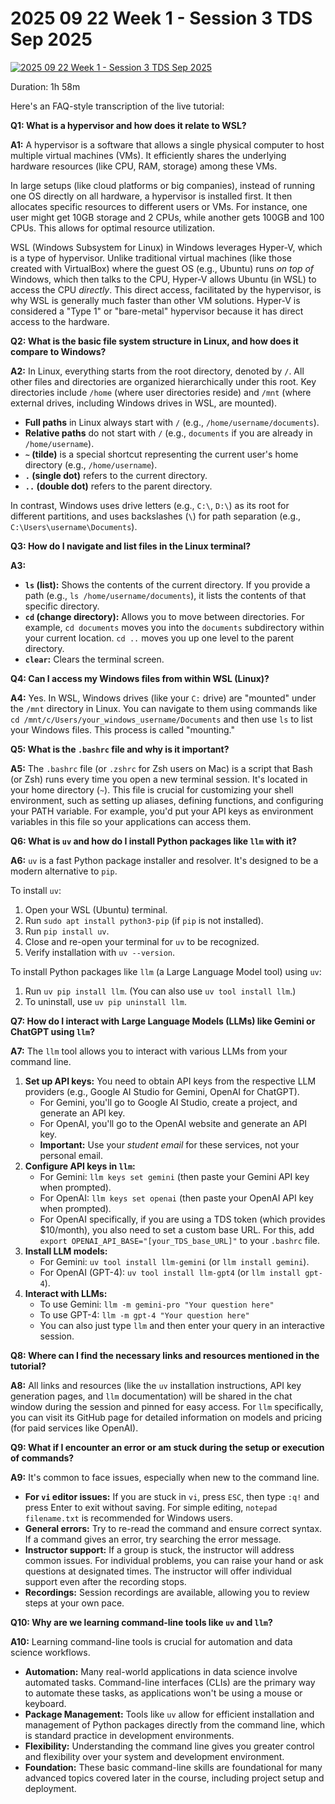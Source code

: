 # 2025 09 22 Week 1 - Session 3 TDS Sep 2025

[![2025 09 22 Week 1 - Session 3 TDS Sep 2025](https://i.ytimg.com/vi_webp/sXlsRhw5X94/sddefault.webp)](https://youtu.be/sXlsRhw5X94)

Duration: 1h 58m

Here's an FAQ-style transcription of the live tutorial:

**Q1: What is a hypervisor and how does it relate to WSL?**

**A1:** A hypervisor is a software that allows a single physical computer to host multiple virtual machines (VMs). It efficiently shares the underlying hardware resources (like CPU, RAM, storage) among these VMs.

In large setups (like cloud platforms or big companies), instead of running one OS directly on all hardware, a hypervisor is installed first. It then allocates specific resources to different users or VMs. For instance, one user might get 10GB storage and 2 CPUs, while another gets 100GB and 100 CPUs. This allows for optimal resource utilization.

WSL (Windows Subsystem for Linux) in Windows leverages Hyper-V, which is a type of hypervisor. Unlike traditional virtual machines (like those created with VirtualBox) where the guest OS (e.g., Ubuntu) runs *on top of* Windows, which then talks to the CPU, Hyper-V allows Ubuntu (in WSL) to access the CPU *directly*. This direct access, facilitated by the hypervisor, is why WSL is generally much faster than other VM solutions. Hyper-V is considered a "Type 1" or "bare-metal" hypervisor because it has direct access to the hardware.

**Q2: What is the basic file system structure in Linux, and how does it compare to Windows?**

**A2:** In Linux, everything starts from the root directory, denoted by `/`. All other files and directories are organized hierarchically under this root. Key directories include `/home` (where user directories reside) and `/mnt` (where external drives, including Windows drives in WSL, are mounted).

- **Full paths** in Linux always start with `/` (e.g., `/home/username/documents`).
- **Relative paths** do not start with `/` (e.g., `documents` if you are already in `/home/username`).
- **`~` (tilde)** is a special shortcut representing the current user's home directory (e.g., `/home/username`).
- **`.` (single dot)** refers to the current directory.
- **`..` (double dot)** refers to the parent directory.

In contrast, Windows uses drive letters (e.g., `C:\`, `D:\`) as its root for different partitions, and uses backslashes (`\`) for path separation (e.g., `C:\Users\username\Documents`).

**Q3: How do I navigate and list files in the Linux terminal?**

**A3:**
- **`ls` (list):** Shows the contents of the current directory. If you provide a path (e.g., `ls /home/username/documents`), it lists the contents of that specific directory.
- **`cd` (change directory):** Allows you to move between directories. For example, `cd documents` moves you into the `documents` subdirectory within your current location. `cd ..` moves you up one level to the parent directory.
- **`clear`:** Clears the terminal screen.

**Q4: Can I access my Windows files from within WSL (Linux)?**

**A4:** Yes. In WSL, Windows drives (like your `C:` drive) are "mounted" under the `/mnt` directory in Linux. You can navigate to them using commands like `cd /mnt/c/Users/your_windows_username/Documents` and then use `ls` to list your Windows files. This process is called "mounting."

**Q5: What is the `.bashrc` file and why is it important?**

**A5:** The `.bashrc` file (or `.zshrc` for Zsh users on Mac) is a script that Bash (or Zsh) runs every time you open a new terminal session. It's located in your home directory (`~`). This file is crucial for customizing your shell environment, such as setting up aliases, defining functions, and configuring your PATH variable. For example, you'd put your API keys as environment variables in this file so your applications can access them.

**Q6: What is `uv` and how do I install Python packages like `llm` with it?**

**A6:** `uv` is a fast Python package installer and resolver. It's designed to be a modern alternative to `pip`.

To install `uv`:
1. Open your WSL (Ubuntu) terminal.
2. Run `sudo apt install python3-pip` (if `pip` is not installed).
3. Run `pip install uv`.
4. Close and re-open your terminal for `uv` to be recognized.
5. Verify installation with `uv --version`.

To install Python packages like `llm` (a Large Language Model tool) using `uv`:
1. Run `uv pip install llm`. (You can also use `uv tool install llm`.)
2. To uninstall, use `uv pip uninstall llm`.

**Q7: How do I interact with Large Language Models (LLMs) like Gemini or ChatGPT using `llm`?**

**A7:** The `llm` tool allows you to interact with various LLMs from your command line.
1. **Set up API keys:** You need to obtain API keys from the respective LLM providers (e.g., Google AI Studio for Gemini, OpenAI for ChatGPT).
    - For Gemini, you'll go to Google AI Studio, create a project, and generate an API key.
    - For OpenAI, you'll go to the OpenAI website and generate an API key.
    - **Important:** Use your *student email* for these services, not your personal email.
2. **Configure API keys in `llm`:**
    - For Gemini: `llm keys set gemini` (then paste your Gemini API key when prompted).
    - For OpenAI: `llm keys set openai` (then paste your OpenAI API key when prompted).
    - For OpenAI specifically, if you are using a TDS token (which provides $10/month), you also need to set a custom base URL. For this, add `export OPENAI_API_BASE="[your_TDS_base_URL]"` to your `.bashrc` file.
3. **Install LLM models:**
    - For Gemini: `uv tool install llm-gemini` (or `llm install gemini`).
    - For OpenAI (GPT-4): `uv tool install llm-gpt4` (or `llm install gpt-4`).
4. **Interact with LLMs:**
    - To use Gemini: `llm -m gemini-pro "Your question here"`
    - To use GPT-4: `llm -m gpt-4 "Your question here"`
    - You can also just type `llm` and then enter your query in an interactive session.

**Q8: Where can I find the necessary links and resources mentioned in the tutorial?**

**A8:** All links and resources (like the `uv` installation instructions, API key generation pages, and `llm` documentation) will be shared in the chat window during the session and pinned for easy access. For `llm` specifically, you can visit its GitHub page for detailed information on models and pricing (for paid services like OpenAI).

**Q9: What if I encounter an error or am stuck during the setup or execution of commands?**

**A9:** It's common to face issues, especially when new to the command line.
- **For `vi` editor issues:** If you are stuck in `vi`, press `ESC`, then type `:q!` and press Enter to exit without saving. For simple editing, `notepad filename.txt` is recommended for Windows users.
- **General errors:** Try to re-read the command and ensure correct syntax. If a command gives an error, try searching the error message.
- **Instructor support:** If a group is stuck, the instructor will address common issues. For individual problems, you can raise your hand or ask questions at designated times. The instructor will offer individual support even after the recording stops.
- **Recordings:** Session recordings are available, allowing you to review steps at your own pace.

**Q10: Why are we learning command-line tools like `uv` and `llm`?**

**A10:** Learning command-line tools is crucial for automation and data science workflows.
- **Automation:** Many real-world applications in data science involve automated tasks. Command-line interfaces (CLIs) are the primary way to automate these tasks, as applications won't be using a mouse or keyboard.
- **Package Management:** Tools like `uv` allow for efficient installation and management of Python packages directly from the command line, which is standard practice in development environments.
- **Flexibility:** Understanding the command line gives you greater control and flexibility over your system and development environment.
- **Foundation:** These basic command-line skills are foundational for many advanced topics covered later in the course, including project setup and deployment.
